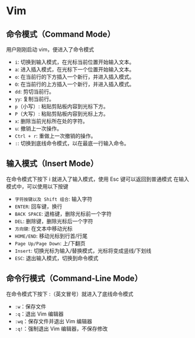 # Vim

## 命令模式（Command Mode）

用户刚刚启动 vim，便进入了命令模式

- `i`: 切换到输入模式，在光标当前位置开始输入文本。
- `a`: 进入插入模式，在光标下一个位置开始输入文本。
- `o`: 在当前行的下方插入一个新行，并进入插入模式。
- `O`: 在当前行的上方插入一个新行，并进入插入模式。
- `dd`: 剪切当前行。
- `yy`: 复制当前行。
- `p`（小写）: 粘贴剪贴板内容到光标下方。
- `P`（大写）: 粘贴剪贴板内容到光标上方。
- `x`: 删除当前光标所在处的字符。
- `u`: 撤销上一次操作。
- `Ctrl + r`: 重做上一次撤销的操作。
- `:`: 切换到底线命令模式，以在最底一行输入命令。

## 输入模式（Insert Mode）

在命令模式下按下 i 就进入了输入模式，使用 Esc 键可以返回到普通模式
在输入模式中，可以使用以下按键

- `字符按键以及 Shift 组合`: 输入字符
- `ENTER`: 回车键，换行
- `BACK SPACE`: 退格键，删除光标前一个字符
- `DEL`: 删除键，删除光标后一个字符
- `方向键`: 在文本中移动光标
- `HOME/END`: 移动光标到行首/行尾
- `Page Up/Page Down`: 上/下翻页
- `Insert`: 切换光标为输入/替换模式，光标将变成竖线/下划线
- `ESC`: 退出输入模式，切换到命令模式

## 命令行模式（Command-Line Mode）

在命令模式下按下 :（英文冒号）就进入了底线命令模式

- `:w`：保存文件
- `:q`：退出 Vim 编辑器
- `:wq`：保存文件并退出 Vim 编辑器
- `:q!`：强制退出 Vim 编辑器，不保存修改
